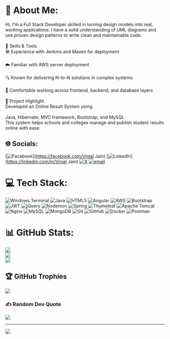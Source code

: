 # 💫 About Me:
Hi, I'm a Full Stack Developer skilled in turning design models into real, working applications. I have a solid understanding of UML diagrams and use proven design patterns to write clean and maintainable code.<br><br>🧰 Skills & Tools<br>🛠️ Experience with Jenkins and Maven for deployment<br><br>☁️ Familiar with AWS server deployment<br><br>🔍 Known for delivering N-to-N solutions in complex systems<br><br>🧩 Comfortable working across frontend, backend, and database layers<br><br>🚀 Project Highlight<br>Developed an Online Result System using:<br><br>Java, Hibernate, MVC framework, Bootstrap, and MySQL<br>This system helps schools and colleges manage and publish student results online with ease.


## 🌐 Socials:
[![Facebook](https://img.shields.io/badge/Facebook-%231877F2.svg?logo=Facebook&logoColor=white)](https://facebook.com/Vinjal Jain) [![LinkedIn](https://img.shields.io/badge/LinkedIn-%230077B5.svg?logo=linkedin&logoColor=white)](https://linkedin.com/in/Vinjal Jain) [![X](https://img.shields.io/badge/X-black.svg?logo=X&logoColor=white)](https://x.com/@Vinjalj_ain) [![email](https://img.shields.io/badge/Email-D14836?logo=gmail&logoColor=white)](mailto:vinjaljain14it@gmail.com) 

# 💻 Tech Stack:
![Windows Terminal](https://img.shields.io/badge/Windows%20Terminal-%234D4D4D.svg?style=for-the-badge&logo=windows-terminal&logoColor=white) ![Java](https://img.shields.io/badge/java-%23ED8B00.svg?style=for-the-badge&logo=openjdk&logoColor=white) ![HTML5](https://img.shields.io/badge/html5-%23E34F26.svg?style=for-the-badge&logo=html5&logoColor=white) ![Angular](https://img.shields.io/badge/angular-%23DD0031.svg?style=for-the-badge&logo=angular&logoColor=white) ![AWS](https://img.shields.io/badge/AWS-%23FF9900.svg?style=for-the-badge&logo=amazon-aws&logoColor=white) ![Bootstrap](https://img.shields.io/badge/bootstrap-%238511FA.svg?style=for-the-badge&logo=bootstrap&logoColor=white) ![JWT](https://img.shields.io/badge/JWT-black?style=for-the-badge&logo=JSON%20web%20tokens) ![jQuery](https://img.shields.io/badge/jquery-%230769AD.svg?style=for-the-badge&logo=jquery&logoColor=white) ![Nodemon](https://img.shields.io/badge/NODEMON-%23323330.svg?style=for-the-badge&logo=nodemon&logoColor=%BBDEAD) ![Spring](https://img.shields.io/badge/spring-%236DB33F.svg?style=for-the-badge&logo=spring&logoColor=white) ![Thymeleaf](https://img.shields.io/badge/Thymeleaf-%23005C0F.svg?style=for-the-badge&logo=Thymeleaf&logoColor=white) ![Apache Tomcat](https://img.shields.io/badge/apache%20tomcat-%23F8DC75.svg?style=for-the-badge&logo=apache-tomcat&logoColor=black) ![Nginx](https://img.shields.io/badge/nginx-%23009639.svg?style=for-the-badge&logo=nginx&logoColor=white) ![MySQL](https://img.shields.io/badge/mysql-4479A1.svg?style=for-the-badge&logo=mysql&logoColor=white) ![MongoDB](https://img.shields.io/badge/MongoDB-%234ea94b.svg?style=for-the-badge&logo=mongodb&logoColor=white) ![Git](https://img.shields.io/badge/git-%23F05033.svg?style=for-the-badge&logo=git&logoColor=white) ![GitHub](https://img.shields.io/badge/github-%23121011.svg?style=for-the-badge&logo=github&logoColor=white) ![Docker](https://img.shields.io/badge/docker-%230db7ed.svg?style=for-the-badge&logo=docker&logoColor=white) ![Postman](https://img.shields.io/badge/Postman-FF6C37?style=for-the-badge&logo=postman&logoColor=white)
# 📊 GitHub Stats:
![](https://github-readme-stats.vercel.app/api?username=Vinjal-Jain&theme=aura&hide_border=false&include_all_commits=true&count_private=false)<br/>
![](https://nirzak-streak-stats.vercel.app/?user=Vinjal-Jain&theme=aura&hide_border=false)<br/>
![](https://github-readme-stats.vercel.app/api/top-langs/?username=Vinjal-Jain&theme=aura&hide_border=false&include_all_commits=true&count_private=false&layout=compact)

## 🏆 GitHub Trophies
![](https://github-profile-trophy.vercel.app/?username=Vinjal-Jain&theme=radical&no-frame=false&no-bg=false&margin-w=4)

### ✍️ Random Dev Quote
![](https://quotes-github-readme.vercel.app/api?type=horizontal&theme=merko)

---
[![](https://visitcount.itsvg.in/api?id=Vinjal-Jain&icon=8&color=5)](https://visitcount.itsvg.in)

<!-- Proudly created with GPRM ( https://gprm.itsvg.in ) -->
